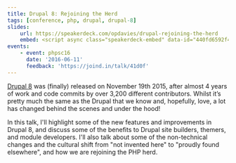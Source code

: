 ```yaml
---
title: Drupal 8: Rejoining the Herd
tags: [conference, php, drupal, drupal-8]
slides:
    url: https://speakerdeck.com/opdavies/drupal-rejoining-the-herd
    embed: <script async class="speakerdeck-embed" data-id="440fd6592f474741bc606c96bc32c104" data-ratio="1.37081659973226" src="//speakerdeck.com/assets/embed.js"></script>
events:
    - event: phpsc16
      date: '2016-06-11'
      feedback: 'https://joind.in/talk/41d0f'
---
```

[Drupal 8][0] was (finally) released on November 19th 2015, after almost 4 years of work and code commits by over 3,200 different contributors. Whilst it’s pretty much the same as the Drupal that we know and, hopefully, love, a lot has changed behind the scenes and under the hood!

In this talk, I'll highlight some of the new features and improvements in Drupal 8, and discuss some of the benefits to Drupal site builders, themers, and module developers. I'll also talk about some of the non-technical changes and the cultural shift from "not invented here" to "proudly found elsewhere", and how we are rejoining the PHP herd.

[0]: https://www.drupal.org/8
